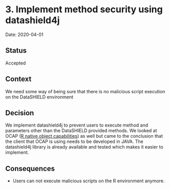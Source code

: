 # 3. Implement method security using datashield4j

Date: 2020-04-01

## Status

Accepted

## Context

We need some way of being sure that there is no malicious script execution on the DataSHIELD environment

## Decision

We implement datashield4j to prevent users to execute method and parameters other than the DataSHIELD provided methods.
We looked at OCAP ([R native object capabilities](https://docs.google.com/document/d/1Yx10Xw8Uige3hK-6YwzM8RhrtqSogDTGAZlcF218U2U/edit)) as well but came to the conclusion 
that the client that OCAP is using needs to be developed in JAVA. The datashield4j library is already available and tested which makes it easier to implement.

## Consequences

- Users can not execute malicious scripts on the R environment anymore.

